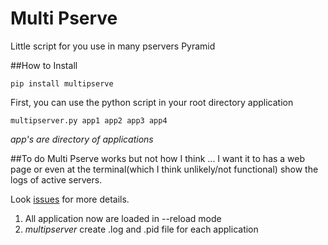 Multi Pserve
=

Little script for you use in many pservers Pyramid


##How to
Install

    pip install multipserve

First, you can use the python script in your root directory application

    multipserver.py app1 app2 app3 app4

_app's are directory of applications_

##To do
Multi Pserve works but not how I think ... I want it to has a web page or even at the terminal(which I think unlikely/not functional) show the logs of active servers.

Look [issues](https://github.com/marioidival/multi_pserve/issues) for more details.

1. All application now are loaded in --reload mode
2. _multipserver_ create .log and .pid file for each application
